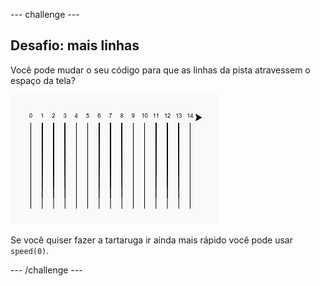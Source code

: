\--- challenge \---

## Desafio: mais linhas

Você pode mudar o seu código para que as linhas da pista atravessem o espaço da tela?

![screenshot](images/race-challenge1.png)

Se você quiser fazer a tartaruga ir ainda mais rápido você pode usar `speed(0)`.

\--- /challenge \---